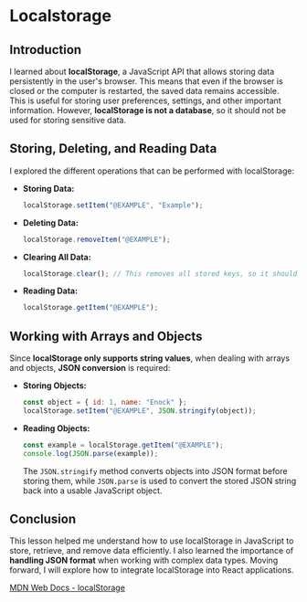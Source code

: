 # Localstorage

## Introduction
I learned about **localStorage**, a JavaScript API that allows storing data persistently in the user's browser. This means that even if the browser is closed or the computer is restarted, the saved data remains accessible. This is useful for storing user preferences, settings, and other important information. However, **localStorage is not a database**, so it should not be used for storing sensitive data.

## Storing, Deleting, and Reading Data
I explored the different operations that can be performed with localStorage:  

- **Storing Data:**  
  ```javascript
  localStorage.setItem("@EXAMPLE", "Example");
  ```  
- **Deleting Data:**  
  ```javascript
  localStorage.removeItem("@EXAMPLE");
  ```  
- **Clearing All Data:**  
  ```javascript
  localStorage.clear(); // This removes all stored keys, so it should be used with caution.
  ```  
- **Reading Data:**  
  ```javascript
  localStorage.getItem("@EXAMPLE");
  ```  

## Working with Arrays and Objects  
Since **localStorage only supports string values**, when dealing with arrays and objects, **JSON conversion** is required:  

- **Storing Objects:**  
  ```javascript
  const object = { id: 1, name: "Enock" };
  localStorage.setItem("@EXAMPLE", JSON.stringify(object));
  ```  
- **Reading Objects:**  
  ```javascript
  const example = localStorage.getItem("@EXAMPLE");
  console.log(JSON.parse(example));
  ```  
  The `JSON.stringify` method converts objects into JSON format before storing them, while `JSON.parse` is used to convert the stored JSON string back into a usable JavaScript object.

## Conclusion  
This lesson helped me understand how to use localStorage in JavaScript to store, retrieve, and remove data efficiently. I also learned the importance of **handling JSON format** when working with complex data types. Moving forward, I will explore how to integrate localStorage into React applications.  

[MDN Web Docs - localStorage](https://developer.mozilla.org/en-US/docs/Web/API/Window/localStorage)